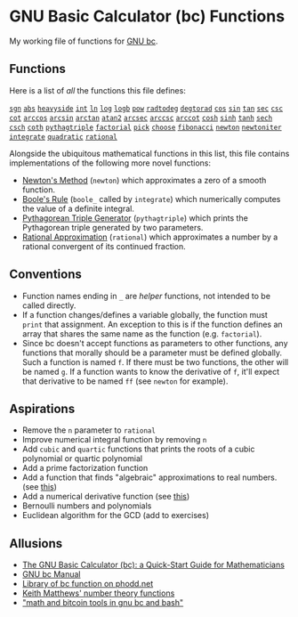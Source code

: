 # GNU Basic Calculator (bc) Functions

My working file of functions for 
[GNU bc](https://www.gnu.org/software/bc/).

## Functions

Here is a list of _all_ the functions this file defines:

[`sgn`](https://en.wikipedia.org/wiki/Sign_function)
[`abs`](https://en.wikipedia.org/wiki/Absolute_value)
[`heavyside`](https://en.wikipedia.org/wiki/Heaviside_step_function)
[`int`]()
[`ln`]()
[`log`]()
[`logb`]()
[`pow`]()
[`radtodeg`]()
[`degtorad`]()
[`cos`]()
[`sin`]()
[`tan`]()
[`sec`]()
[`csc`]()
[`cot`]()
[`arccos`]()
[`arcsin`]()
[`arctan`]()
[`atan2`]()
[`arcsec`]()
[`arccsc`]()
[`arccot`]()
[`cosh`]()
[`sinh`]()
[`tanh`]()
[`sech`]()
[`csch`]()
[`coth`]()
[`pythagtriple`]()
[`factorial`]()
[`pick`]()
[`choose`]()
[`fibonacci`]()
[`newton`]()
[`newtoniter`]()
[`integrate`]()
[`quadratic`]()
[`rational`]()

Alongside the ubiquitous mathematical functions in this list,
this file contains implementations of the following
more novel functions:

  - [Newton's Method](https://en.wikipedia.org/wiki/Newton's_method)
    (`newton`)
    which approximates a zero of a smooth function.
  - [Boole's Rule](https://en.wikipedia.org/wiki/Boole's_rule)
    (`boole_` called by `integrate`)
    which numerically computes the value of a definite integral.
  - [Pythagorean Triple Generator](https://en.wikipedia.org/wiki/Pythagorean_triple#Generating_a_triple)
    (`pythagtriple`)
    which prints the Pythagorean triple generated by two parameters.
  - [Rational Approximation](https://en.wikipedia.org/wiki/Continued_fraction#Infinite_continued_fractions_and_convergents) 
    (`rational`)
    which approximates a number by a rational convergent 
    of its continued fraction.

## Conventions

  - Function names ending in `_` are *helper* functions,
    not intended to be called directly.
  - If a function changes/defines a variable globally, 
    the function must `print` that assignment.
    An exception to this is if the function defines an array
    that shares the same name as the function (e.g. `factorial`).
  - Since bc doesn't accept functions as parameters to other functions,
    any functions that morally should be a parameter must be defined globally.
    Such a function is named `f`. If there must be two functions,
    the other will be named `g`. If a function wants to know the derivative of `f`,
    it'll expect that derivative to be named `ff` (see `newton` for example).

## Aspirations

  - Remove the `n` parameter to `rational`
  - Improve numerical integral function by removing `n`
  - Add `cubic` and `quartic` functions
    that prints the roots of a cubic polynomial or quartic polynomial
  - Add a prime factorization function
  - Add a function that finds "algebraic" approximations to real numbers. (see [this](https://mathoverflow.net/q/2861/64073))
  - Add a numerical derivative function (see [this](https://en.wikipedia.org/wiki/Five-point_stencil))
  - Bernoulli numbers and polynomials
  - Euclidean algorithm for the GCD (add to exercises)

## Allusions

  - [The GNU Basic Calculator (bc): a Quick-Start Guide for Mathematicians](https://org.coloradomesa.edu/~mapierce2/bc)
  - [GNU bc Manual](https://www.gnu.org/software/bc/manual/html_mono/bc.html)
  - [Library of bc function on phodd.net](http://phodd.net/gnu-bc/)
  - [Keith Matthews' number theory functions](http://www.numbertheory.org/gnubc/gnubc.html)
  - ["math and bitcoin tools in gnu bc and bash"](https://github.com/fivepiece/btc-bash-ng)

